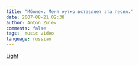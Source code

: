 ```yaml
---
title: "Ибонех. Меня жутко вставляет эта песня."
date: 2007-08-21 02:38
author: Anton Zujev
comments: false
tags:  music video
language: russian
---
```


<div class="fotorama" data-width="100%" data-allowfullscreen="native">
  <a href="http://youtube.com/watch?v=-Tb5w0rtRcA">Light</a>
</div>